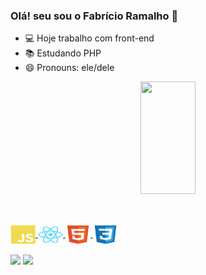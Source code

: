 ### Olá! seu sou o Fabrício Ramalho 👋

- 💻 Hoje trabalho com front-end
- 📚 Estudando PHP
- 😄 Pronouns: ele/dele


<div align="center">
  <a href="https://github.com/fabriciobramalho">
  <img width="42%" height="180em" src="https://github-readme-stats.vercel.app/api?username=fabriciobramalho&show_icons=true&theme=dracula&include_all_commits=true&count_private=true"/>
</div>

  ##   

<div style="display: inline_block"><br>
  <img align="center" alt="Fabricio-Js" height="30" width="40" src="https://raw.githubusercontent.com/devicons/devicon/master/icons/javascript/javascript-plain.svg">
  <img align="center" alt="Fabricio-React" height="30" width="40" src="https://raw.githubusercontent.com/devicons/devicon/master/icons/react/react-original.svg">
  <img align="center" alt="Fabricio-HTML" height="30" width="40" src="https://raw.githubusercontent.com/devicons/devicon/master/icons/html5/html5-original.svg">
  <img align="center" alt="Fabricio-CSS" height="30" width="40" src="https://raw.githubusercontent.com/devicons/devicon/master/icons/css3/css3-original.svg">
</div>
<br>
<div> 
  <a href = "mailto:contatorafaballerini@gmail.com"><img src="https://img.shields.io/badge/-Gmail-%23333?style=for-the-badge&logo=gmail&logoColor=white" target="_blank"></a>
  <a href="https://www.linkedin.com/in/fabr%C3%ADcio-batista-ramalho-0a1334118" target="_blank"><img src="https://img.shields.io/badge/-LinkedIn-%230077B5?style=for-the-badge&logo=linkedin&logoColor=white" target="_blank"></a> 
</div>
